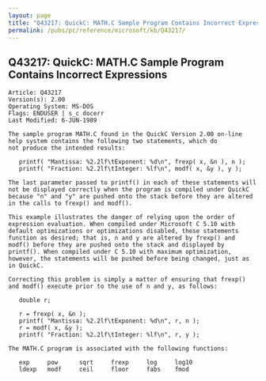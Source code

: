 ```yaml
---
layout: page
title: "Q43217: QuickC: MATH.C Sample Program Contains Incorrect Expressions"
permalink: /pubs/pc/reference/microsoft/kb/Q43217/
---
```


## Q43217: QuickC: MATH.C Sample Program Contains Incorrect Expressions

	Article: Q43217
	Version(s): 2.00
	Operating System: MS-DOS
	Flags: ENDUSER | s_c docerr
	Last Modified: 6-JUN-1989
	
	The sample program MATH.C found in the QuickC Version 2.00 on-line
	help system contains the following two statements, which do
	not produce the intended results:
	
	   printf( "Mantissa: %2.2lf\tExponent: %d\n", frexp( x, &n ), n );
	   printf( "Fraction: %2.2lf\tInteger: %lf\n", modf( x, &y ), y );
	
	The last parameter passed to printf() in each of these statements will
	not be displayed correctly when the program is compiled under QuickC
	because "n" and "y" are pushed onto the stack before they are altered
	in the calls to frexp() and modf().
	
	This example illustrates the danger of relying upon the order of
	expression evaluation. When compiled under Microsoft C 5.10 with
	default optimizations or optimizations disabled, these statements
	function as desired; that is, n and y are altered by frexp() and
	modf() before they are pushed onto the stack and displayed by
	printf(). When compiled under C 5.10 with maximum optimization,
	however, the statements will be pushed before being changed, just as
	in QuickC.
	
	Correcting this problem is simply a matter of ensuring that frexp()
	and modf() execute prior to the use of n and y, as follows:
	
	   double r;
	
	   r = frexp( x, &n );
	   printf( "Mantissa: %2.2lf\tExponent: %d\n", r, n );
	   r = modf( x, &y );
	   printf( "Fraction: %2.2lf\tInteger: %lf\n", r, y );
	
	The MATH.C program is associated with the following functions:
	
	   exp     pow      sqrt     frexp     log     log10
	   ldexp   modf     ceil     floor     fabs    fmod
